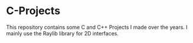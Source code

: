 # C-Projects
This repository contains some C and C++ Projects I made over the years. I mainly use the Raylib library for 2D interfaces.
